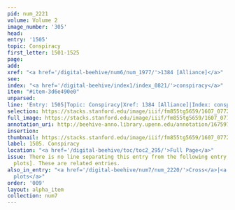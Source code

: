 ```yaml
---
pid: num_2221
volume: Volume 2
image_number: '305'
head:
entry: '1505'
topic: Conspiracy
first_letter: 1501-1525
page:
add:
xref: "<a href='/digital-beehive/num6/num_1977/'>1384 [Alliance]</a>"
see:
index: "<a href='/digital-beehive/index1/index_0821/'>conspiracy</a>"
item: "#item-3d6e490e0"
unparsed:
line: 'Entry: 1505|Topic: Conspiracy|Xref: 1384 [Alliance]|Index: conspiracy|#item-3d6e490e0'
selection: https://stacks.stanford.edu/image/iiif/fm855tg5659/1607_0772/509,596,2646,225/full/0/default.jpg
full_image: https://stacks.stanford.edu/image/iiif/fm855tg5659/1607_0772/full/full/0/default.jpg
annotation_uri: http://beehive-anno.library.upenn.edu/annotation/1675975815576
insertion:
thumbnail: https://stacks.stanford.edu/image/iiif/fm855tg5659/1607_0772/509,596,600,180/250,/0/default.jpg
label: 1505. Conspiracy
location: "<a href='/digital-beehive/toc/toc2_295/'>Full Page</a>"
issue: There is no line separating this entry from the following entry, 1505 [Popish
  plots]. These are related entries.
also_in_entry: "<a href='/digital-beehive/num7/num_2220/'>Cross</a>|<a href='/digital-beehive/num7/num_2222/'>Popish
  plots</a>"
order: '009'
layout: alpha_item
collection: num7
---
```

